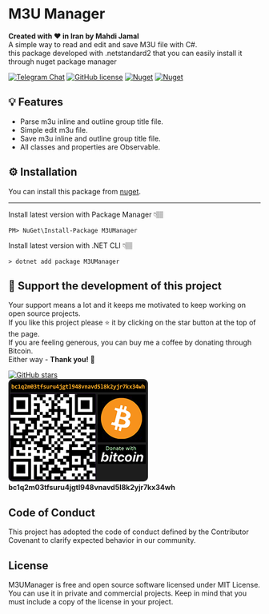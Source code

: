 # M3U Manager

**Created with ❤ in Iran by Mahdi Jamal**\
A simple way to read and edit and save M3U file with C#.\
this package developed with .netstandard2 that you can easily install it through nuget package manager

[![Telegram Chat](https://img.shields.io/static/v1?label=chat&message=Telegram&color=blue&logo=telegram)](https://t.me/MhdiJml) [![GitHub license](https://img.shields.io/github/license/MahdiJamal/M3UManager)](https://github.com/MahdiJamal/M3UManager/blob/master/LICENSE) [![Nuget](https://img.shields.io/nuget/v/M3UManager)](https://www.nuget.org/packages/M3UManager/) [![Nuget](https://img.shields.io/nuget/dt/M3UManager?label=nuget)](https://www.nuget.org/packages/M3UManager/)

## 💡 Features
* Parse m3u inline and outline group title file.
* Simple edit m3u file.
* Save m3u inline and outline group title file.
* All classes and properties are Observable.

## ⚙️ Installation
You can install this package from [nuget](https://www.nuget.org/packages/M3UManager/).

---
Install latest version with Package Manager 👇🏽
```
PM> NuGet\Install-Package M3UManager
```
Install latest version with .NET CLI 👇🏽
```
> dotnet add package M3UManager
```

## 🎂 Support the development of this project
Your support means a lot and it keeps me motivated to keep working on open source projects.\
If you like this project please ⭐ it by clicking on the star button at the top of the page.\
If you are feeling generous, you can buy me a coffee by donating through Bitcoin.\
Either way - **Thank you!** 🎉

[![GitHub stars](https://img.shields.io/github/stars/MahdiJamal/M3UManager?color=green&label=star%20it%20on%20GitHub)](https://github.com/MahdiJamal/M3UManager)\
[![Donate bitcoin](https://raw.githubusercontent.com/MahdiJamal/M3UManager/master/branding/donate-bitcoin.png)](bitcoin:bc1q2m03tfsuru4jgtl948vnavd5l8k2yjr7kx34wh)\
**bc1q2m03tfsuru4jgtl948vnavd5l8k2yjr7kx34wh**

## Code of Conduct
This project has adopted the code of conduct defined by the Contributor Covenant to clarify expected behavior in our community.

## License
M3UManager is free and open source software licensed under MIT License. You can use it in private and commercial projects.
Keep in mind that you must include a copy of the license in your project.